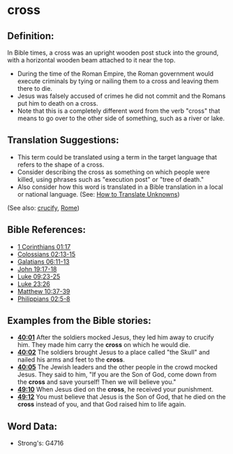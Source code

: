 # cross #

## Definition: ##

In Bible times, a cross was an upright wooden post stuck into the ground, with a horizontal wooden beam attached to it near the top.

* During the time of the Roman Empire, the Roman government would execute criminals by tying or nailing them to a cross and leaving them there to die.
* Jesus was falsely accused of crimes he did not commit and the Romans put him to death on a cross.
* Note that this is a completely different word from the verb "cross" that means to go over to the other side of something, such as a river or lake.

## Translation Suggestions: ##

* This term could be translated using a term in the target language that refers to the shape of a cross.
* Consider describing the cross as something on which people were killed, using phrases such as "execution post" or "tree of death."
* Also consider how this word is translated in a Bible translation in a local or national language. (See: [How to Translate Unknowns](rc://en/ta/man/translate/translate-unknown))

(See also: [crucify](crucify.md), [Rome](../names/rome.md))

## Bible References: ##

* [1 Corinthians 01:17](rc://en/tn/help/1co/01/17)
* [Colossians 02:13-15](rc://en/tn/help/col/02/13)
* [Galatians 06:11-13](rc://en/tn/help/gal/06/11)
* [John 19:17-18](rc://en/tn/help/jhn/19/17)
* [Luke 09:23-25](rc://en/tn/help/luk/09/23)
* [Luke 23:26](rc://en/tn/help/luk/23/26)
* [Matthew 10:37-39](rc://en/tn/help/mat/10/37)
* [Philippians 02:5-8](rc://en/tn/help/php/02/05)

## Examples from the Bible stories: ##

* __[40:01](rc://en/tn/help/obs/40/01)__ After the soldiers mocked Jesus, they led him away to crucify him. They made him carry the __cross__  on which he would die.
* __[40:02](rc://en/tn/help/obs/40/02)__ The soldiers brought Jesus to a place called "the Skull" and nailed his arms and feet to the __cross__.
* __[40:05](rc://en/tn/help/obs/40/05)__ The Jewish leaders and the other people in the crowd mocked Jesus. They said to him, "If you are the Son of God, come down from the __cross__  and save yourself! Then we will believe you."
* __[49:10](rc://en/tn/help/obs/49/10)__ When Jesus died on the __cross__, he received your punishment.
* __[49:12](rc://en/tn/help/obs/49/12)__ You must believe that Jesus is the Son of God, that he died on the __cross__  instead of you, and that God raised him to life again.

## Word Data: ##

* Strong's: G4716
